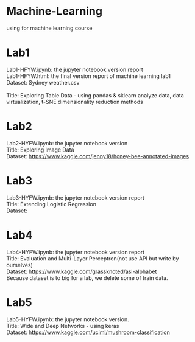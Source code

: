 # Machine-Learning
using for machine learning course

# Lab1
Lab1-HFYW.ipynb: the jupyter notebook version report<br>
Lab1-HFYW.html: the final version report of machine learning lab1<br>
Dataset: Sydney weather.csv<br>  
Title: Exploring Table Data - using pandas & sklearn analyze data, data virtualization, t-SNE dimensionality reduction methods<br>

# Lab2
Lab2-HYFW.ipynb: the jupyter notebook version<br>
Title: Exploring Image Data<br>
Dataset: https://www.kaggle.com/jenny18/honey-bee-annotated-images<br>

# Lab3
Lab3-HYFW.ipynb: the jupyter notebook version report<br>
Title: Extending Logistic Regression<br>
Dataset: <br>

# Lab4
Lab4-HYFW.ipynb: the jupyter notebook version report<br>
Title: Evaluation and Multi-Layer Perceptron(not use API but write by ourselves)<br>
Dataset: https://www.kaggle.com/grassknoted/asl-alphabet<br>
         Because dataset is to big for a lab, we delete some of train data.<br>

# Lab5
Lab5-HYFW.ipynb: the jupyter notebook version.<br>
Title: Wide and Deep Networks - using keras<br>
Dataset: https://www.kaggle.com/uciml/mushroom-classification<br>
